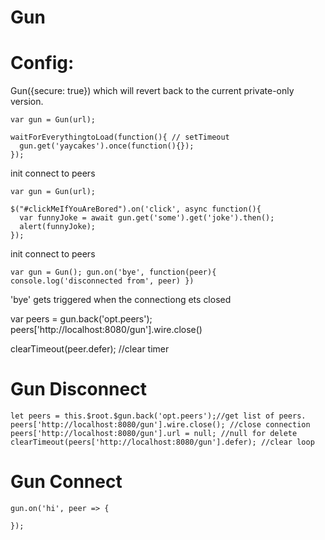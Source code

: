 # Gun


# Config:

Gun({secure: true})  which will revert back to the current private-only version.

```
var gun = Gun(url);

waitForEverythingtoLoad(function(){ // setTimeout
  gun.get('yaycakes').once(function(){});
});
```
init connect to peers
```
var gun = Gun(url);

$("#clickMeIfYouAreBored").on('click', async function(){
  var funnyJoke = await gun.get('some').get('joke').then();
  alert(funnyJoke);
});
```
init connect to peers

```
var gun = Gun(); gun.on('bye', function(peer){ console.log('disconnected from', peer) })

```
'bye' gets triggered when the connectiong ets closed

var peers = gun.back('opt.peers'); peers['http://localhost:8080/gun'].wire.close()

clearTimeout(peer.defer); //clear timer


# Gun Disconnect
```
let peers = this.$root.$gun.back('opt.peers');//get list of peers.
peers['http://localhost:8080/gun'].wire.close(); //close connection
peers['http://localhost:8080/gun'].url = null; //null for delete
clearTimeout(peers['http://localhost:8080/gun'].defer); //clear loop
```

# Gun Connect
```
gun.on('hi', peer => {

});
```
